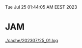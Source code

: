 Tue Jul 25 01:44:05 AM EEST 2023
# JAM
<a href='./cache/202307/25_01.log'>./cache/202307/25_01.log</a>
